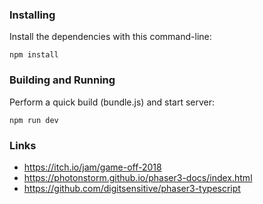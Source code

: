 ### Installing
Install the dependencies with this command-line:
```
npm install
```

### Building and Running
Perform a quick build (bundle.js) and start server:
```
npm run dev
```

### Links
- https://itch.io/jam/game-off-2018
- https://photonstorm.github.io/phaser3-docs/index.html
- https://github.com/digitsensitive/phaser3-typescript
